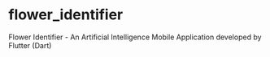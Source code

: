 # flower_identifier
Flower Identifier - An Artificial Intelligence Mobile Application developed by Flutter (Dart)
